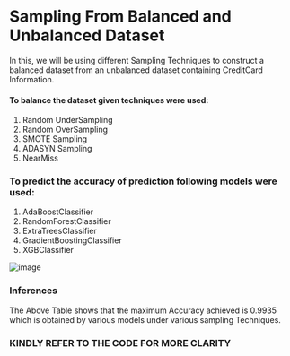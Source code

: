 # Sampling From Balanced and Unbalanced Dataset


In this, we will be using different Sampling Techniques to construct a balanced dataset from an unbalanced dataset containing CreditCard Information.

#### To balance the dataset given techniques were used:
1. Random UnderSampling
2. Random OverSampling
3. SMOTE Sampling
4. ADASYN Sampling
5. NearMiss

### To predict the accuracy of prediction following models were used:
1. AdaBoostClassifier
2. RandomForestClassifier
3. ExtraTreesClassifier
4. GradientBoostingClassifier
5. XGBClassifier

![image](https://user-images.githubusercontent.com/74859766/219973420-973217ce-a1fd-4e2c-8001-9c86a717b18a.png)

### Inferences

The Above Table shows that the maximum Accuracy achieved is 0.9935 which is obtained by various models under various sampling Techniques.

### KINDLY REFER TO THE CODE FOR MORE CLARITY




